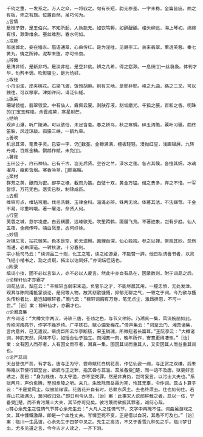 <!-- { "loadSidebar": true } -->
    千钧之重，一发系之。万人之众，一将驭之。句有长短，韵无参差。一字未稳，全篇皆疵。曲之有板，师之有旗。位置自然，虽巧何为。
    △言情
    是桓子野，是王伯兴。不知所起，人孰能无。如饮笃耨，如醉醍醐。楼头柳远，海上琴初。绵绵有恨，渺渺维余。蚕丝难割，春水何如。
    △戒亵
    郎居城北，妾在墙东。眉语通翠，心曲传红。是为淫哇，见屏宗工。装来翡翠，薰透芙蓉。秦七黄九，情之所钟。泥犁未堕，亦可怜虫。
    △辨微
    是清非矫，是新非巧。是淡非枯，是空非佻。辨之几希，得之窈渺。一息纷，一丝袅袅。体判才华，句矜丰调。吹影镂尘，是为恰好。
    △取径
    小舟沿溪，岸夹桃花。石梁飞渡，饭饱胡麻。别有天地，是耶非耶。峰之九曲，路之三叉。可以独往，可以移家。津如许问，请泛仙槎。
    △振采
    珊瑚镜槛，翡翠钗梁。中有仙人，霞佩云裳。剥肤存液，刮垢磨光。千狐之腋，百和之香。明珠的，宝玉辉煌。余霞成黛，寒星射芒。
    △结响
    观庐山瀑，听广陵涛。可以骇俗，未足含毫。春之娇鸟，秋之寒蜩。碎玉清脆，蒺叶习骚。曲终笛裂，风过琼敲。孤猿三峡，一鹤九皋。
    △善改
    机忌其滞，笔贵乎灵。已安一字，仍数茎。金樽满满，檀板轻轻。漫抛红豆，浅画银屏。九转丹成，百炼金精。鹦鹉作赋，未免。
    △著我
    玉田公子，白石神仙。已有千古，岂无后贤。空谷之兰，渌水之莲。各占其候，各擅其妍。冰魂濯月，瘦影含烟。寒香冷翠，脚高眠。
    △聚材
    群芳之英，酿而为密。邮亭之椽，截而为笛。白璧十双，黄金万镒。储之贵多，弃之不惜。一军皆惊，万花无色。落实已秋，制锦成匹。
    △去瑕
    维铁可点，维玷可磨。伐毛洗髓，玉律金科。淄渑必辨，铢两无讹。体著其洁，不法嫌苛。千金不易，珍重吟哦。著一屠沽，奈贤人何。
    △行空
    芙蓉之城，忽尔凌虚。白云横腰，远峰欲无。吹笙跨鹤，蹑履飞凫。不著迹象，岂有步趋。仙人五夜，金阙传呼。骑白凤皇，态何纡徐。
    △妙悟
    对镜忘言，拈花微笑。色本是空，影无遗照。画理自深，仙心独抱。参之以禅，常观其妙。忽然而通，必由深造。一转秋波，十分春到。
    宗小梧司马云：“续词品二十则，化工之笔，读之如游夏，不能赞一辞。他日拟请善书者，以灵飞经小楷书之，泐之贞珉，拓出以诒同好。”亦词坛佳话也。
    ○附录
    填词小技，固不必以言举人，亦不必以人废言。然此中亦自有品在，因录数则，附于词品之后。
    ○论稼轩仙才亦霸才
    词苑丛谈，梨庄云：“辛稼轩当弱宋末造，负管乐之才，不能尽展其用，一腔忠愤，无处发泄。观其与陈同甫抵掌谈论，是何等人物。故其悲歌慷慨，抑郁无聊之气，一寄之于词。今乃欲与搔头传粉者比，是岂知稼轩者。”羡门云：“稼轩词胸有万卷，笔无点尘，激昂排宕，不可一世。”［诒］案：稼轩仙才，亦霸才也。
    ○论湘真集
    古今词话：“大樽文宗两汉，诗轶三唐，苍劲之色，与节义相符。乃湘真一集，风流婉丽如此。传称河南亮节，作字不胜罗绮。广平铁石，赋心偏爱梅花。”倚声集云：“词至云门、湘真诸集，言内意外，已无遗议。柴虎臣所云华亭断肠，宋玉销魂，所微短者长篇耳。”王阮亭云：“大樽诸词，神韵天然，风味不尽，如瑶台仙子独立。而湘真一刻，晚年所作，寄意更绵凄恻。”［诒］案：文有因人而存者，人有因文而存者，湘真一集，固因其词而重其人，又实因其人而益重其词也。
    ○论严蕊词
    天台营伎严蕊，有才名，唐与正为守，尝命赋红白桃花蕊，作忆仙姿一阙，与正赏之双缣。后朱晦庵以节使行部至台，欲摭与正之罪，指其尝与蕊滥。蕊虽备受楚，而一语不及唐。狱吏好言诱之，蕊曰：“身为贱伎，与太守滥，亦不至死罪。然是非真伪，岂可妄言，以污士大夫也。”系狱两月，声价愈腾，至彻阜陵之听。未几，朱改除而岳霖为宪，怜其无辜，令作词。蕊占卜算子云：“不是爱风尘，似被前缘误。花落花开自有时，总赖东风主。去也终须去。住也如何住。若得山花插满头，莫问奴归处。”即日判令从良。［诒］案：此事宋人说部鲜载之者。蕊以一伎，宁备受楚，而不肯污蔑士大夫，其节亦可见矣。彼污蔑而欲摭其罪者，诚何心哉。
    ○蒋心余先生之性情气节蒋心余先生云：“大凡人之性情气节，文字中再掩不住。词曲虽游戏之文，其中慷慨激昂，即是一个血性丈夫。写情至死不变，正是借以自况，其愚不可及也。”［诒］案：临川一生品谊，心余先生于四梦中见之。先生之高洁，不又于香雪九种见之乎。临川梦廿出，尤多见道之言，令今古才人读之，一齐下泪。
